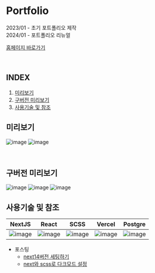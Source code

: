 # Portfolio

2023/01 - 초기 포트폴리오 제작
<br />
2024/01 - 포트폴리오 리뉴얼

<a href="https://dongyoun-yim.vercel.app/" alt="홈페이지 링크">홈페이지 바로가기</a>

<br />

## INDEX

1. [미리보기](#미리보기)
2. [구버전 미리보기](#구버전-미리보기)
3. [사용기술 및 참조](#사용기술-및-참조)
   <br />

## 미리보기
![image](https://github.com/Im-younique/Portfolio/assets/48540492/75c209b4-e3d0-478f-9687-be09156884b5)
![image](https://github.com/Im-younique/Portfolio/assets/48540492/7a72fe0a-0c81-44bf-87f2-310f3ba76f15)

<br />

## 구버전 미리보기
![image](https://github.com/Im-younique/Portfolio/assets/48540492/334c4600-55a4-4b2c-99a7-3bfebeb746de)
![image](https://github.com/Im-younique/Portfolio/assets/48540492/4d68a95e-9f8d-4574-97e7-73dffdf4481a)
![image](https://github.com/Im-younique/Portfolio/assets/48540492/a3b8b403-37ac-4e24-8976-b0ec5b8af9de)
<br />

## 사용기술 및 참조

| NextJS                   | React                    | SCSS                     | Vercel                   | Postgre                  |
| ------------------------ | ------------------------ | ------------------------ | ------------------------ | ------------------------ |
| ![image](https://github.com/Im-younique/Portfolio/assets/48540492/3a936e8b-1616-44e2-bde4-d894213a70dc)| ![image](https://github.com/Im-younique/Portfolio/assets/48540492/ac4b6db8-bca9-47e2-8465-f73f52249d55)| ![image](https://github.com/Im-younique/Portfolio/assets/48540492/2d3ccc4c-e38a-46c6-9276-47729c74fbaa)| ![image](https://github.com/Im-younique/Portfolio/assets/48540492/d4c623df-7e1c-48d9-914c-f0dd4fda2d21)| ![image](https://github.com/Im-younique/Portfolio/assets/48540492/e8b3db2c-91ba-4c6b-9a02-e7008ff02b7c)|

- 포스팅
  - [next14버전 세팅하기](https://www.reduck.site/board/6dbb9be3-50a9-4502-9ecc-ff10cb4451dd)
  - [next와 scss로 다크모드 설정](https://www.reduck.site/board/7d19dce3-df32-4be3-8129-33bfad8e52b3)
